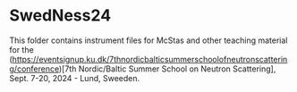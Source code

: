 # SwedNess24
This folder contains instrument files for McStas and other teaching material for the (https://eventsignup.ku.dk/7thnordicbalticsummerschoolofneutronscattering/conference)[7th Nordic/Baltic Summer School on Neutron Scattering], Sept. 7-20, 2024 - Lund, Sweeden.
